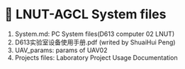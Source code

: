 # &#x1F4C1;  LNUT-AGCL System files
1. System.md: PC System files(D613 computer 02 LNUT)
2. D613实验室设备使用手册.pdf (writed by ShuaiHui Peng)
3. UAV_params: params of UAV02
4. Projects files: Laboratory Project Usage Documentation
